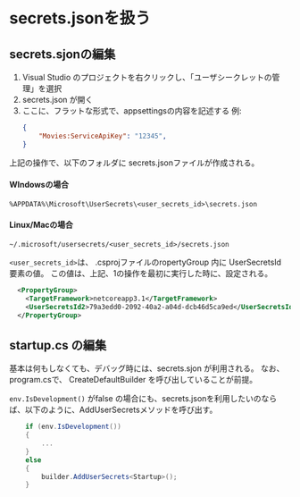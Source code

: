 # secrets.jsonを扱う

## secrets.sjonの編集

1. Visual Studio のプロジェクトを右クリックし、「ユーザシークレットの管理」を選択
2. secrets.json が開く
3. ここに、フラットな形式で、appsettingsの内容を記述する
    例:
    ```json
    {
        "Movies:ServiceApiKey": "12345",
    }
    ```

上記の操作で、以下のフォルダに secrets.jsonファイルが作成される。

#### WIndowsの場合

```
%APPDATA%\Microsoft\UserSecrets\<user_secrets_id>\secrets.json
```

#### Linux/Macの場合

```
~/.microsoft/usersecrets/<user_secrets_id>/secrets.json
```

`<user_secrets_id>`は、 .csprojファイルのropertyGroup 内に UserSecretsId 要素の値。
この値は、上記、1の操作を最初に実行した時に、設定される。

```xml
  <PropertyGroup>
    <TargetFramework>netcoreapp3.1</TargetFramework>
    <UserSecretsId2>79a3edd0-2092-40a2-a04d-dcb46d5ca9ed</UserSecretsId2>
  </PropertyGroup>
```  


## startup.cs の編集

基本は何もしなくても、デバッグ時には、secrets.sjon が利用される。
なお、program.csで、 CreateDefaultBuilder を呼び出していることが前提。


`env.IsDevelopment()` がfalse の場合にも、secrets.jsonを利用したいのならば、以下のように、AddUserSecretsメソッドを呼び出す。

```cs
    if (env.IsDevelopment())
    {
        ...
    } 
    else
    {
        builder.AddUserSecrets<Startup>();
    }
```    
    
